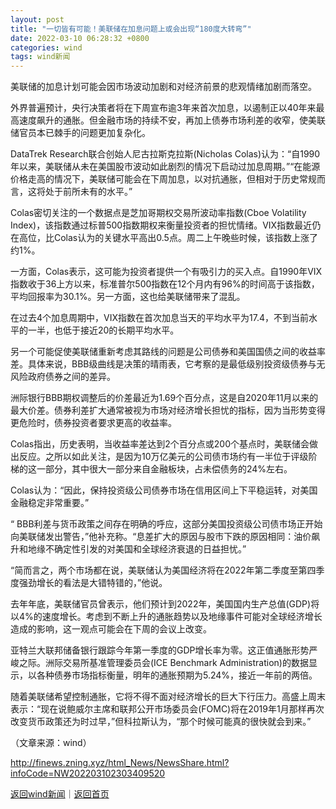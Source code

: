 ```yaml
---
layout: post
title: "一切皆有可能！美联储在加息问题上或会出现“180度大转弯”"
date: 2022-03-10 06:28:32 +0800
categories: wind
tags: wind新闻
---
```

<p>美联储的加息计划可能会因市场波动加剧和对经济前景的悲观情绪加剧而落空。</p><p>外界普遍预计，央行决策者将在下周宣布逾3年来首次加息，以遏制正以40年来最高速度飙升的通胀。但金融市场的持续不安，再加上债券市场利差的收窄，使美联储官员本已棘手的问题更加复杂化。</p><p>DataTrek Research联合创始人尼古拉斯克拉斯(Nicholas Colas)认为：“自1990年以来，美联储从未在美国股市波动如此剧烈的情况下启动过加息周期。”“在能源价格走高的情况下，美联储可能会在下周加息，以对抗通胀，但相对于历史常规而言，这将处于前所未有的水平。”</p><p>Colas密切关注的一个数据点是芝加哥期权交易所波动率指数(Cboe Volatility Index)，该指数通过标普500指数期权来衡量投资者的担忧情绪。VIX指数最近仍在高位，比Colas认为的关键水平高出0.5点。周二上午晚些时候，该指数上涨了约1%。</p><p>一方面，Colas表示，这可能为投资者提供一个有吸引力的买入点。自1990年VIX指数收于36上方以来，标准普尔500指数在12个月内有96%的时间高于该指数，平均回报率为30.1%。另一方面，这也给美联储带来了混乱。</p><p>在过去4个加息周期中，VIX指数在首次加息当天的平均水平为17.4，不到当前水平的一半，也低于接近20的长期平均水平。</p><p>另一个可能促使美联储重新考虑其路线的问题是公司债券和美国国债之间的收益率差。具体来说，BBB级曲线是决策的晴雨表，它考察的是最低级别投资级债券与无风险政府债券之间的差异。</p><p>洲际银行BBB期权调整后的价差最近为1.69个百分点，这是自2020年11月以来的最大价差。债券利差扩大通常被视为市场对经济增长担忧的指标，因为当形势变得更危险时，债券投资者要求更高的收益率。</p><p>Colas指出，历史表明，当收益率差达到2个百分点或200个基点时，美联储会做出反应。之所以如此关注，是因为10万亿美元的公司债市场约有一半位于评级阶梯的这一部分，其中很大一部分来自金融板块，占未偿债务的24%左右。</p><p>Colas认为：“因此，保持投资级公司债券市场在信用区间上下平稳运转，对美国金融稳定非常重要。”</p><p>“ BBB利差与货币政策之间存在明确的呼应，这部分美国投资级公司债市场正开始向美联储发出警告，”他补充称。“息差扩大的原因与股市下跌的原因相同：油价飙升和地缘不确定性引发的对美国和全球经济衰退的日益担忧。”</p><p>“简而言之，两个市场都在说，美联储认为美国经济将在2022年第二季度至第四季度强劲增长的看法是大错特错的，”他说。</p><p>去年年底，美联储官员曾表示，他们预计到2022年，美国国内生产总值(GDP)将以4%的速度增长。考虑到不断上升的通胀趋势以及地缘事件可能对全球经济增长造成的影响，这一观点可能会在下周的会议上改变。</p><p>亚特兰大联邦储备银行跟踪今年第一季度的GDP增长率为零。这正值通胀形势严峻之际。洲际交易所基准管理委员会(ICE Benchmark Administration)的数据显示，以各种债券市场指标衡量，明年的通胀预期为5.24%，接近一年前的两倍。</p><p>随着美联储希望控制通胀，它将不得不面对经济增长的巨大下行压力。高盛上周末表示：“现在说鲍威尔主席和联邦公开市场委员会(FOMC)将在2019年1月那样再次改变货币政策还为时过早，”但科拉斯认为，“那个时候可能真的很快就会到来。”</p><p class="em_media">（文章来源：wind）</p>

<http://finews.zning.xyz/html_News/NewsShare.html?infoCode=NW202203102303409520>

[返回wind新闻](//finews.withounder.com/category/wind.html)｜[返回首页](//finews.withounder.com/)